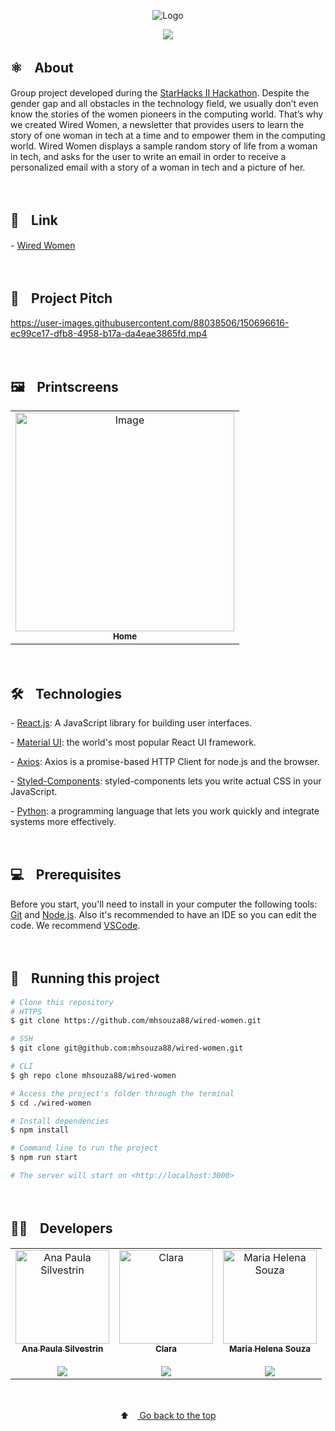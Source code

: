 <p align="center">
  <img src="https://user-images.githubusercontent.com/88038506/150695704-1cec09e8-fbfb-4ba0-a042-0e2f935797ad.png" alt="Logo" id="top">
  </p>

<p align="center">
  <a href="https://github.com/mhsouza88/wired-women/blob/main/LICENSE" target="_blank"><img src="https://img.shields.io/static/v1?label=License&message=MIT&color=informational"></a>
 </p>
 
 <h2> ⚛️ﾠAbout</h2>
 <p>Group project developed during the <a href="https://www.starhacks.tech/" target="_blank">StarHacks II Hackathon</a>. Despite the gender gap and all obstacles in the technology field, we usually don’t even know the stories of the women pioneers in the computing world. That’s why we created Wired Women, a newsletter that provides users to learn the story of one woman in tech at a time and to empower them in the computing world. Wired Women displays a sample random story of life from a woman in tech, and asks for the user to write an email in order to receive a personalized email with a story of a woman in tech and a picture of her.
</p><br/>
 
 
 <h2> 🔗ﾠLink</h2>
 <p>- <a href="http://youthful-kite.surge.sh/" target="_blank">Wired Women</a></p><br/>
 
 <h2> 🎥ﾠProject Pitch</h2>

https://user-images.githubusercontent.com/88038506/150696616-ec99ce17-dfb8-4958-b17a-da4eae3865fd.mp4

<br />

<h2> 🖼️ﾠPrintscreens</h2>
<table align="center">
  <tr>
    <td align="center"><a href="https://user-images.githubusercontent.com/88038506/150696407-8212dd21-d6e6-4f3a-91a9-8525fa91a015.png" target="_blank">
      <img src="https://user-images.githubusercontent.com/88038506/150696407-8212dd21-d6e6-4f3a-91a9-8525fa91a015.png" width="350px" alt="Image"/>
      <br />
      <sub><b>Home</b></sub>
      <br />
    </td>
</table>
  <p></p>
<br/>


<h2> 🛠️ﾠTechnologies</h2>
<p> - <a href="https://pt-br.reactjs.org/" target="_blank">React.js</a>: A JavaScript library for building user interfaces.</p>
<p> - <a href="https://mui.com/" target="_blank">Material UI</a>: the world's most popular React UI framework.</p>
<p> - <a href="https://axios-http.com/docs/intro" target="_blank">Axios</a>: Axios is a promise-based HTTP Client for node.js and the browser.</p>
<p> - <a href="https://styled-components.com/" target="_blank">Styled-Components</a>: styled-components lets you write actual CSS in your JavaScript.
<p> - <a href="https://www.python.org/" target="_blank">Python</a>: a programming language that lets you work quickly
and integrate systems more effectively.
  
  </p><br/>

 
  <h2> 💻ﾠPrerequisites </h2>

Before you start, you'll need to install in your computer the following tools: <a href="https://git-scm.com" target="_blank">Git</a> and <a href="https://nodejs.org/en/" target="_blank">Node.js</a>. Also it's recommended to have an IDE so you can edit the code. We recommend <a href="https://code.visualstudio.com" target="_blank">VSCode</a>.</p><br/>

  

<h2> 🚀ﾠRunning this project </h2>

```bash
# Clone this repository
# HTTPS
$ git clone https://github.com/mhsouza88/wired-women.git

# SSH
$ git clone git@github.com:mhsouza88/wired-women.git

# CLI
$ gh repo clone mhsouza88/wired-women

# Access the project's folder through the terminal
$ cd ./wired-women

# Install dependencies
$ npm install

# Command line to run the project
$ npm run start

# The server will start on <http://localhost:3000>
```
  <p></p><br/>
 
  <h2> 👩‍💻ﾠDevelopers</h2>
<table align="center">
  <tr>
    <td align="center"><a href="https://github.com/anapsilvestrinf" target="_blank">
      <img src="https://avatars.githubusercontent.com/u/83748197?v=4" width="150px" alt="Ana Paula Silvestrin"/>
      <br />
      <sub><b>Ana Paula Silvestrin</b></sub><br/><br/>
      <sub><a href="https://www.linkedin.com/in/ana-paula-silvestrin/" target="_blank"><img src="https://img.shields.io/badge/-LinkedIn-informational?style=for-the-badge&logo=LinkedIn&logoColor=white&color=informational"></a></sub>
      <br />
    </td>
    <td align="center"><a href="https://github.com/bloomwithtech" target="_blank">
      <img src="https://avatars.githubusercontent.com/u/93453406?v=4" width="150px" alt="Clara"/>
      <br />
      <sub><b>Clara</b></sub><br/><br/>
      <sub><a href="/" target="_blank"><img src="https://img.shields.io/badge/-LinkedIn-informational?style=for-the-badge&logo=LinkedIn&logoColor=white&color=informational"></a></sub>
      <br />
    </td>
    <td align="center"><a href="https://github.com/mhsouza88" target="_blank">
      <img src="https://avatars.githubusercontent.com/u/88038506?v=4" width="150px" alt="Maria Helena Souza"/>
      <br />
      <sub><b>Maria Helena Souza</b></sub><br/><br/>
      <sub><a href="https://www.linkedin.com/in/mhsouza88/" target="_blank"><img src="https://img.shields.io/badge/-LinkedIn-informational?style=for-the-badge&logo=LinkedIn&logoColor=white&color=informational"></a></sub>
      <br />
    </td>
  </table>
  <br/>
  
<p align="center">
  ⬆ﾠ<a href="#top"> Go back to the top</a>
  </p>
